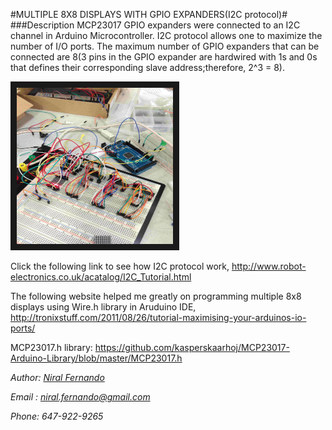 #MULTIPLE 8X8 DISPLAYS WITH GPIO EXPANDERS(I2C protocol)#
###Description
MCP23017 GPIO expanders were connected to an I2C channel in Arduino Microcontroller. I2C protocol allows one to maximize the number of I/O ports. The maximum number of GPIO expanders that can be connected are 8(3 pins in the GPIO expander are hardwired with 1s and 0s that defines their corresponding slave address;therefore, 2^3 = 8).

<img src="https://raw.githubusercontent.com/niralfernando/8x8_multiple_LED_Display/master/images/multiple8x8.jpg" 
alt="IMAGE ALT TEXT HERE" width="250" height="250" border="10" />


Click the following link to see how I2C protocol work, <http://www.robot-electronics.co.uk/acatalog/I2C_Tutorial.html> 

The following website helped me greatly on programming multiple 8x8 displays using Wire.h library in Aruduino IDE, <http://tronixstuff.com/2011/08/26/tutorial-maximising-your-arduinos-io-ports/>

MCP23017.h library: <https://github.com/kasperskaarhoj/MCP23017-Arduino-Library/blob/master/MCP23017.h>

_Author: [Niral Fernando](http://www.eng.uwaterloo.ca/~mn2ferna/)_

_Email : <niral.fernando@gmail.com>_

_Phone: 647-922-9265_